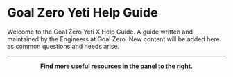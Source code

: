 # Goal Zero Yeti Help Guide

Welcome to the Goal Zero Yeti X Help Guide. A guide written and maintained by the Engineers at Goal Zero. New content will be added here as common questions and needs arise.

___

<p align='center'><strong>Find more useful resources in the panel to the right.<strong><p>

